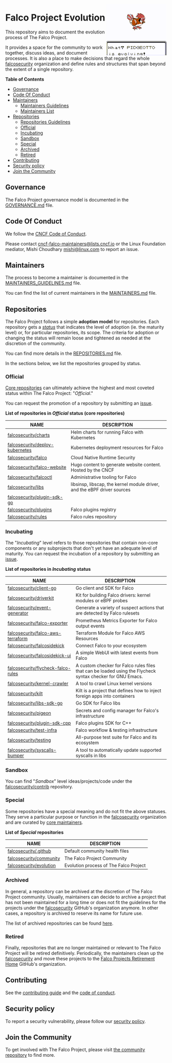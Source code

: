 
<p><img align="right" src="./img/pidgeotto.gif"/></p>
<p></p>

# Falco Project Evolution

This repository aims to document the evolution process of The Falco Project.

It provides a space for the community to work together, discuss ideas, and document processes. It is also a place to make decisions that regard the whole [falcosecurity](https://github.com/falcosecurity) organization and define rules and structures that span beyond the extent of a single repository.

**Table of Contents**

 - [Governance](#governance)
 - [Code Of Conduct](#code-of-conduct)
 - [Maintainers](#maintainers)
   * [Maintainers Guidelines](./MAINTAINERS_GUIDELINES.md)
   * [Maintainers List](./MAINTAINERS.md)
 - [Repositories](#repositories)
   * [Repositories Guidelines](./REPOSITORIES.md)
   * [Official](#official)
   * [Incubating](#incubating)
   * [Sandbox](#sandbox)
   * [Special](#special)
   * [Archived](#archived)
   * [Retired](#retired)
 - [Contributing](#contributing)
 - [Security policy](#security-policy)
 - [Join the Community](#join-the-community)

## Governance

The Falco Project governance model is documented in the [GOVERNANCE.md](./GOVERNANCE.md) file.

## Code Of Conduct

We follow the [CNCF Code of Conduct](https://github.com/cncf/foundation/blob/main/code-of-conduct.md).

Please contact [cncf-falco-maintainers@lists.cncf.io](mailto:cncf-falco-maintainers@lists.cncf.io) 
or the Linux Foundation mediator, Mishi Choudhary [mishi@linux.com](mailto:mishi@linux.com) to report an issue.

## Maintainers

The process to become a maintainer is documented in the [MAINTAINERS_GUIDELINES.md](https://github.com/falcosecurity/evolution/blob/main/MAINTAINERS_GUIDELINES.md) file.

You can find the list of current maintainers in the [MAINTAINERS.md](./MAINTAINERS.md) file.

## Repositories

The Falco Project follows a simple **adoption model** for repositories. Each repository gets a *[status](./REPOSITORIES.md#status)* that indicates the level of adoption (ie. the maturity level) or, for particular repositories, its scope. The criteria for adoption or changing the status will remain loose and tightened as needed at the discretion of the community.

You can find more details in the [REPOSITORIES.md](./REPOSITORIES.md) file.

In the sections below, we list the repositories grouped by status.

### Official

[Core repositories](./GOVERNANCE.md#core-repositories) can ultimately achieve the highest and most coveted status within The Falco Project: "*Official*."

You can request the promotion of a repository by submitting an [issue](https://github.com/falcosecurity/evolution/issues/new?assignees=&labels=kind%2Fofficialsupport&template=officialsupport_request.md).

**List of repositories in *Official* status (core repositories)**
<!-- REPOSITORY-OFFICIAL-TABLE -->
|                                         NAME                                          |                               DESCRIPTION                                |
|---------------------------------------------------------------------------------------|--------------------------------------------------------------------------|
| [falcosecurity/charts](https://github.com/falcosecurity/charts)                       | Helm charts for running Falco with Kubernetes                            |
| [falcosecurity/deploy-kubernetes](https://github.com/falcosecurity/deploy-kubernetes) | Kubernetes deployment resources for Falco                                |
| [falcosecurity/falco](https://github.com/falcosecurity/falco)                         | Cloud Native Runtime Security                                            |
| [falcosecurity/falco-website](https://github.com/falcosecurity/falco-website)         | Hugo content to generate website content. Hosted by the CNCF             |
| [falcosecurity/falcoctl](https://github.com/falcosecurity/falcoctl)                   | Administrative tooling for Falco                                         |
| [falcosecurity/libs](https://github.com/falcosecurity/libs)                           | libsinsp, libscap, the kernel module driver, and the eBPF driver sources |
| [falcosecurity/plugin-sdk-go](https://github.com/falcosecurity/plugin-sdk-go)         |                                                                          |
| [falcosecurity/plugins](https://github.com/falcosecurity/plugins)                     | Falco plugins registry                                                   |
| [falcosecurity/rules](https://github.com/falcosecurity/rules)                         | Falco rules repository                                                   |
<!-- /REPOSITORY-OFFICIAL-TABLE -->

### Incubating

The "*Incubating*" level refers to those repositories that contain non-core components or any subprojects that don't yet have an adequate level of maturity. You can request the incubation of a repository by submitting an [issue](https://github.com/falcosecurity/evolution/issues/new?assignees=&labels=kind%2Fincubating&template=incubating_request.md).

**List of repositories in *Incubating* status**
<!-- REPOSITORY-INCUBATING-TABLE -->
|                                            NAME                                             |                                                DESCRIPTION                                                 |
|---------------------------------------------------------------------------------------------|------------------------------------------------------------------------------------------------------------|
| [falcosecurity/client-go](https://github.com/falcosecurity/client-go)                       | Go client and SDK for Falco                                                                                |
| [falcosecurity/driverkit](https://github.com/falcosecurity/driverkit)                       | Kit for building Falco drivers: kernel modules or eBPF probes                                              |
| [falcosecurity/event-generator](https://github.com/falcosecurity/event-generator)           | Generate a variety of suspect actions that are detected by Falco rulesets                                  |
| [falcosecurity/falco-exporter](https://github.com/falcosecurity/falco-exporter)             | Prometheus Metrics Exporter for Falco output events                                                        |
| [falcosecurity/falco-aws-terraform](https://github.com/falcosecurity/falco-aws-terraform)   | Terraform Module for Falco AWS Resources                                                                   |
| [falcosecurity/falcosidekick](https://github.com/falcosecurity/falcosidekick)               | Connect Falco to your ecosystem                                                                            |
| [falcosecurity/falcosidekick-ui](https://github.com/falcosecurity/falcosidekick-ui)         | A simple WebUI with latest events from Falco                                                               |
| [falcosecurity/flycheck-falco-rules](https://github.com/falcosecurity/flycheck-falco-rules) | A custom checker for Falco rules files that can be loaded using the Flycheck syntax checker for GNU Emacs. |
| [falcosecurity/kernel-crawler](https://github.com/falcosecurity/kernel-crawler)             | A tool to crawl Linux kernel versions                                                                      |
| [falcosecurity/kilt](https://github.com/falcosecurity/kilt)                                 | Kilt is a project that defines how to inject foreign apps into containers                                  |
| [falcosecurity/libs-sdk-go](https://github.com/falcosecurity/libs-sdk-go)                   | Go SDK for Falco libs                                                                                      |
| [falcosecurity/pigeon](https://github.com/falcosecurity/pigeon)                             | Secrets and config manager for Falco's infrastructure                                                      |
| [falcosecurity/plugin-sdk-cpp](https://github.com/falcosecurity/plugin-sdk-cpp)             | Falco plugins SDK for C++                                                                                  |
| [falcosecurity/test-infra](https://github.com/falcosecurity/test-infra)                     | Falco workflow & testing infrastructure                                                                    |
| [falcosecurity/testing](https://github.com/falcosecurity/testing)                           | All-purpose test suite for Falco and its ecosystem                                                         |
| [falcosecurity/syscalls-bumper](https://github.com/falcosecurity/syscalls-bumper)           | A tool to automatically update supported syscalls in libs                                                  |
<!-- /REPOSITORY-INCUBATING-TABLE -->

### Sandbox

You can find "*Sandbox*" level ideas/projects/code under the [falcosecurity/contrib](https://github.com/falcosecurity/contrib) repository.

### Special

Some repositories have a special meaning and do not fit the above statuses. They serve a particular purpose or function in the [falcosecurity](https://github.com/falcosecurity) organization and are curated by [core maintainers](./GOVERNANCE.md#core-maintainers).

**List of *Special* repositories**
<!-- REPOSITORY-SPECIAL-TABLE -->
|                                 NAME                                  |              DESCRIPTION               |
|-----------------------------------------------------------------------|----------------------------------------|
| [falcosecurity/.github](https://github.com/falcosecurity/.github)     | Default community health files         |
| [falcosecurity/community](https://github.com/falcosecurity/community) | The Falco Project Community            |
| [falcosecurity/evolution](https://github.com/falcosecurity/evolution) | Evolution process of The Falco Project |
<!-- /REPOSITORY-SPECIAL-TABLE -->

### Archived

In general, a repository can be archived at the discretion of The Falco Project community. Usually, maintainers can decide to archive a project that has not been maintained for a long time or does not fit the guidelines for the projects under the [falcosecurity](https://github.com/falcosecurity) GitHub's organization anymore. In other cases, a repository is archived to reserve its name for future use.

The list of archived repositories can be found [here](https://github.com/falcosecurity?q=&type=archived&language=&sort=name).

### Retired

Finally, repositories that are no longer maintained or relevant to The Falco Project will be retired definitively. Periodically, the maintainers clean up the [falcosecurity](https://github.com/falcosecurity) and move these projects to the [Falco Projects Retirement Home](https://github.com/falcosecurity-retire) GitHub's organization.

## Contributing

See the [contributing guide](https://github.com/falcosecurity/.github/blob/main/CONTRIBUTING.md) and the [code of conduct](./CODE_OF_CONDUCT.md).

## Security policy

To report a security vulnerability, please follow our [security policy](https://github.com/falcosecurity/.github/blob/main/SECURITY.md).

## Join the Community

To get involved with The Falco Project, please visit [the community repository](https://github.com/falcosecurity/community) to find more.
